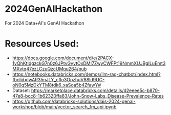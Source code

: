 # 2024GenAIHackathon
For 2024 Data+AI's GenAI Hackathon

# Resources Used:
- https://docs.google.com/document/d/e/2PACX-1vQhKtIdgzckG7n0z6JPtvGyvtOxDMI7ZwyCWFPt19NmmXUJBgILuEmt3MXvtq47ezLCzuQzcUMqu264/pub
- https://notebooks.databricks.com/demos/llm-rag-chatbot/index.html?fbclid=IwAR35nJLY_cflo3OpzhuV88ld9UC-oN0q5MzDkYTM8tdk6_xaSoa5b4ZfawY#
- Dataset: https://marketplace.databricks.com/details/d2eeee5c-b870-47e8-bcc8-1b62320ffa83/John-Snow-Labs_Disease-Prevalence-Rates
- https://github.com/databricks-solutions/dais-2024-genai-workshop/blob/main/vector_search_fm_api.ipynb

